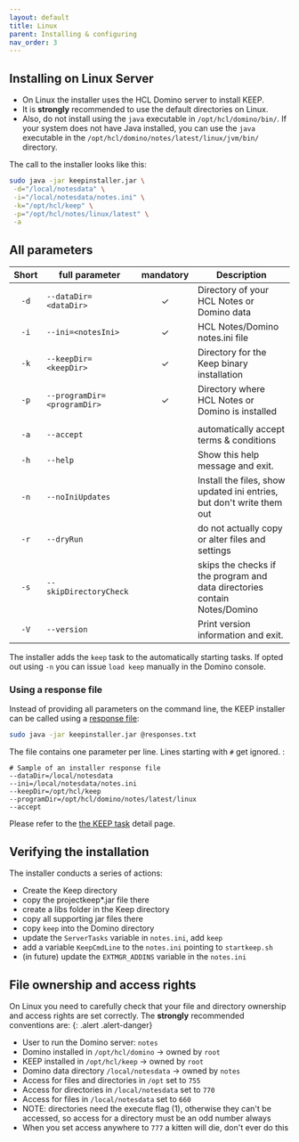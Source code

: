 ```yaml
---
layout: default
title: Linux
parent: Installing & configuring
nav_order: 3
---
```


## Installing on Linux Server

- On Linux the installer uses the HCL Domino server to install KEEP.
- It is **strongly** recommended to use the default directories on Linux.
- Also, do not install using the `java` executable in `/opt/hcl/domino/bin/`. If your system does not have Java installed, you can use the `java` executable in the  `/opt/hcl/domino/notes/latest/linux/jvm/bin/` directory.

The call to the installer looks like this:

```bash
sudo java -jar keepinstaller.jar \
 -d="/local/notesdata" \
 -i="/local/notesdata/notes.ini" \
 -k="/opt/hcl/keep" \
 -p="/opt/hcl/notes/linux/latest" \
 -a
```

## All parameters

| Short | full parameter              | mandatory | Description                                                                     |
| :---: | --------------------------- | :-------: | ------------------------------------------------------------------------------- |
| `-d`  | `--dataDir=<dataDir>`       |     ✓     | Directory of your HCL Notes or Domino data                                      |
| `-i`  | `--ini=<notesIni>`          |     ✓     | HCL Notes/Domino notes.ini file                                                 |
| `-k`  | `--keepDir=<keepDir>`       |     ✓     | Directory for the Keep binary installation                                      |
| `-p`  | `--programDir=<programDir>` |     ✓     | Directory where HCL Notes or Domino is installed                                |
|       |                             |           |
| `-a`  | `--accept`                  |           | automatically accept terms & conditions                                         |
| `-h`  | `--help`                    |           | Show this help message and exit.                                                |
| `-n`  | `--noIniUpdates`            |           | Install the files, show updated ini entries, but don't write them out           |
| `-r`  | `--dryRun`                  |           | do not actually copy or alter files and settings                                |
| `-s`  | `--skipDirectoryCheck`      |           | skips the checks if the program and data directories<br /> contain Notes/Domino |
| `-V`  | `--version`                 |           | Print version information and exit.                                             |

The installer adds the `keep` task to the automatically starting tasks. If opted out using `-n` you can issue `load keep` manually in the Domino console.

### Using a response file

Instead of providing all parameters on the command line, the KEEP installer can be called using a [response file](https://picocli.info/#AtFiles):

```bash
sudo java -jar keepinstaller.jar @responses.txt
```

The file contains one parameter per line. Lines starting with `#` get ignored. :

```properties
# Sample of an installer response file
--dataDir=/local/notesdata
--ini=/local/notesdata/notes.ini
--keepDir=/opt/hcl/keep
--programDir=/opt/hcl/domino/notes/latest/linux
--accept
```

Please refer to the [the KEEP task](../../usingkeep/keeptask) detail page.

## Verifying the installation

The installer conducts a series of actions:

- Create the Keep directory
- copy the projectkeep\*.jar file there
- create a libs folder in the Keep directory
- copy all supporting jar files there
- copy `keep` into the Domino directory
- update the `ServerTasks` variable in `notes.ini`, add `keep`
- add a variable `KeepCmdLine` to the `notes.ini` pointing to `startkeep.sh`
- (in future) update the `EXTMGR_ADDINS` variable in the `notes.ini`

## File ownership and access rights

On Linux you need to carefully check that your file and directory ownership and access rights are set correctly. The **strongly** recommended conventions are:
{: .alert .alert-danger}

- User to run the Domino server: `notes`
- Domino installed in `/opt/hcl/domino` -> owned by `root`
- KEEP installed in `/opt/hcl/keep` -> owned by `root`
- Domino data directory `/local/notesdata` -> owned by `notes`
- Access for files and directories in `/opt` set to `755`
- Access for directories in `/local/notesdata` set to `770`
- Access for files in `/local/notesdata` set to `660`
- NOTE: directories need the execute flag (1), otherwise they can't be accessed, so access for a directory must be an odd number always
- When you set access anywhere to `777` a kitten will die, don't ever do this
